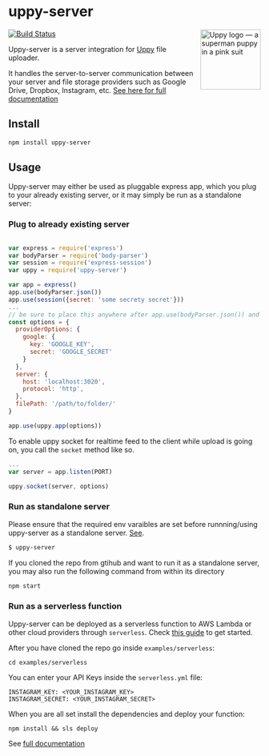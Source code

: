 # uppy-server

<img src="http://uppy.io/images/logos/uppy-dog-full.svg" width="120" alt="Uppy logo — a superman puppy in a pink suit" align="right">

[![Build Status](https://travis-ci.org/transloadit/uppy-server.svg?branch=master)](https://travis-ci.org/transloadit/uppy-server)

Uppy-server is a server integration for [Uppy](https://github.com/transloadit/uppy) file uploader.

It handles the server-to-server communication between your server and file storage providers such as Google Drive, Dropbox,
Instagram, etc. [See here for full documentation](https://uppy.io/docs/server/)

## Install

```bash
npm install uppy-server
```

## Usage

Uppy-server may either be used as pluggable express app, which you plug to your already existing server, or it may simply be run as a standalone server:

### Plug to already existing server

```javascript

var express = require('express')
var bodyParser = require('body-parser')
var session = require('express-session')
var uppy = require('uppy-server')

var app = express()
app.use(bodyParser.json())
app.use(session({secret: 'some secrety secret'}))
...
// be sure to place this anywhere after app.use(bodyParser.json()) and app.use(session({...})
const options = {
  providerOptions: {
    google: {
      key: 'GOOGLE_KEY',
      secret: 'GOOGLE_SECRET'
    }
  },
  server: {
    host: 'localhost:3020',
    protocol: 'http',
  },
  filePath: '/path/to/folder/'
}

app.use(uppy.app(options))

```

To enable uppy socket for realtime feed to the client while upload is going on, you call the `socket` method like so.

```javascript
...
var server = app.listen(PORT)

uppy.socket(server, options)

```

### Run as standalone server
Please ensure that the required env varaibles are set before runnning/using uppy-server as a standalone server. [See](https://uppy.io/docs/server/#Configure-Standalone).

```bash
$ uppy-server
```

If you cloned the repo from gtihub and want to run it as a standalone server, you may also run the following command from within its
directory

```bash
npm start
```

### Run as a serverless function

Uppy-server can be deployed as a serverless function to AWS Lambda or other cloud providers through `serverless`. Check [this guide](https://serverless.com/framework/docs/getting-started/) to get started.

After you have cloned the repo go inside `examples/serverless`:
```
cd examples/serverless
```
 
You can enter your API Keys inside the `serverless.yml` file:
```
INSTAGRAM_KEY: <YOUR_INSTAGRAM_KEY>
INSTAGRAM_SECRET: <YOUR_INSTAGRAM_SECRET>
```

When you are all set install the dependencies and deploy your function:
```
npm install && sls deploy
```


See [full documentation](https://uppy.io/docs/server/)
